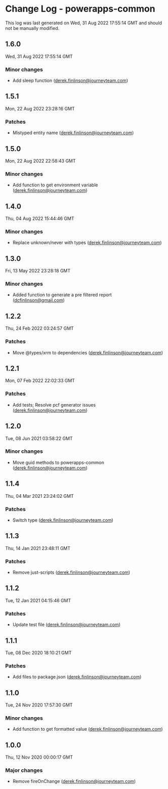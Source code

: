 # Change Log - powerapps-common

This log was last generated on Wed, 31 Aug 2022 17:55:14 GMT and should not be manually modified.

<!-- Start content -->

## 1.6.0

Wed, 31 Aug 2022 17:55:14 GMT

### Minor changes

- Add sleep function (derek.finlinson@journeyteam.com)

## 1.5.1

Mon, 22 Aug 2022 23:28:16 GMT

### Patches

- Mistyped entity name (derek.finlinson@journeyteam.com)

## 1.5.0

Mon, 22 Aug 2022 22:58:43 GMT

### Minor changes

- Add function to get environment variable (derek.finlinson@journeyteam.com)

## 1.4.0

Thu, 04 Aug 2022 15:44:46 GMT

### Minor changes

- Replace unknown/never with types (derek.finlinson@journeyteam.com)

## 1.3.0

Fri, 13 May 2022 23:28:18 GMT

### Minor changes

- Added function to generate a pre filtered report (dcfinlinson@gmail.com)

## 1.2.2

Thu, 24 Feb 2022 03:24:57 GMT

### Patches

- Move @types/xrm to dependencies (derek.finlinson@journeyteam.com)

## 1.2.1

Mon, 07 Feb 2022 22:02:33 GMT

### Patches

- Add tests; Resolve pcf generator issues (derek.finlinson@journeyteam.com)

## 1.2.0

Tue, 08 Jun 2021 03:58:22 GMT

### Minor changes

- Move guid methods to powerapps-common (derek.finlinson@journeyteam.com)

## 1.1.4

Thu, 04 Mar 2021 23:24:02 GMT

### Patches

- Switch type (derek.finlinson@journeyteam.com)

## 1.1.3

Thu, 14 Jan 2021 23:48:11 GMT

### Patches

- Remove just-scripts (derek.finlinson@journeyteam.com)

## 1.1.2

Tue, 12 Jan 2021 04:15:46 GMT

### Patches

- Update test file (derek.finlinson@journeyteam.com)

## 1.1.1

Tue, 08 Dec 2020 18:10:21 GMT

### Patches

- Add files to package.json (derek.finlinson@journeyteam.com)

## 1.1.0

Tue, 24 Nov 2020 17:57:30 GMT

### Minor changes

- Add function to get formatted value (derek.finlinson@journeyteam.com)

## 1.0.0

Thu, 12 Nov 2020 00:00:17 GMT

### Major changes

- Remove fireOnChange (derek.finlinson@journeyteam.com)
